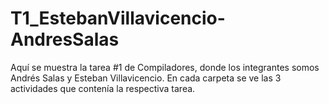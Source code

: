 # T1_EstebanVillavicencio-AndresSalas
Aquí se muestra la tarea #1 de Compiladores, donde los integrantes somos Andrés Salas y Esteban Villavicencio. En cada carpeta se ve las 3 actividades que contenía la respectiva tarea. 

